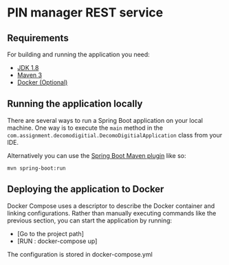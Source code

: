# PIN manager REST service

## Requirements

For building and running the application you need:

- [JDK 1.8](http://www.oracle.com/technetwork/java/javase/downloads/jdk8-downloads-2133151.html)
- [Maven 3](https://maven.apache.org)
- [Docker (Optional)](https://www.docker.com/)

## Running the application locally

There are several ways to run a Spring Boot application on your local machine. One way is to execute the `main` method in the `com.assignment.decomodigitial.DecomoDigitialApplication` class from your IDE.

Alternatively you can use the [Spring Boot Maven plugin](https://docs.spring.io/spring-boot/docs/current/reference/html/build-tool-plugins-maven-plugin.html) like so:

```shell
mvn spring-boot:run
```

## Deploying the application to Docker

Docker Compose uses a descriptor to describe the Docker container and linking configurations. Rather than manually executing commands like the previous section, you can start the application by running:

- [Go to the project path]
- [RUN : docker-compose up]

The configuration is stored in docker-compose.yml


